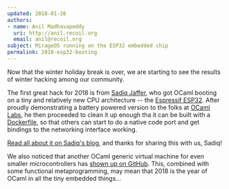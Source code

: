 ```yaml
---
updated: 2018-01-26
authors:
- name: Anil Madhavapeddy
  uri: http://anil.recoil.org
  email: anil@recoil.org
subject: MirageOS running on the ESP32 embedded chip
permalink: 2018-esp32-booting
---
```


Now that the winter holiday break is over, we are starting to see the results of winter hacking among our community.

The first great hack for 2018 is from [Sadiq Jaffer](http://toao.com), who got OCaml booting on a tiny and relatively new CPU architecture -- the [Espressif ESP32](http://esp32.net).  After proudly demonstrating a battery powered version to the folks at [OCaml Labs](https://ocamllabs.io), he then proceeded to clean it up enough tha it can be built with a [Dockerfile](https://github.com/sadiqj/ocaml-esp32-docker), so that others can start to do a native code port and get bindings to the networking interface working.

[Read all about it on Sadiq's blog](http://toao.com/blog/getting-ocaml-running-on-the-esp32#getting-ocaml-running-on-the-esp32), and thanks for sharing this with us, Sadiq!

We also noticed that another OCaml generic virtual machine for even smaller microcontrollers has [shown up on GitHub](https://github.com/stevenvar/omicrob).  This, combined with some functional metaprogramming, may mean that 2018 is the year of OCaml in all the tiny embedded things...

